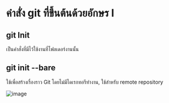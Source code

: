 # คำสั่ง git ที่ขึ้นต้นด้วยอักษร I
## git Init
เป็นคำสั่งที่มีไว้ใช้งานที่โฟลเดอร์งานนั้น
## git init --bare
ใช้เพื่อสร้างเรื่องราว Git โดยไม่มีไดเรกทอรีทำงาน, ใช้สำหรับ remote repository

![image](https://github.com/Nitiphum7/Git_A-Z_Mission_65030130/assets/144196695/8ff76ce5-a39e-41b3-ab07-0da9ca9436c4)

